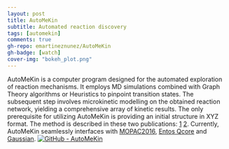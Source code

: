```yaml
---
layout: post
title: AutoMeKin
subtitle: Automated reaction discovery
tags: [automekin]
comments: true
gh-repo: emartineznunez/AutoMeKin
gh-badge: [watch]
cover-img: "bokeh_plot.png"
---
```


AutoMeKin is a computer program designed for the automated exploration of reaction mechanisms. It employs MD simulations combined with Graph Theory algorithms or Heuristics to pinpoint transition states. The subsequent step involves microkinetic modelling on the obtained reaction network, yielding a comprehensive array of kinetic results. The only prerequisite for utilizing AutoMeKin is providing an initial structure in XYZ format. The method is described in these two publications: [1](https://onlinelibrary.wiley.com/doi/abs/10.1002/jcc.23790) [2](https://pubs.rsc.org/en/content/articlelanding/2015/cp/c5cp02175h#!divAbstract). Currently, AutoMeKin seamlessly interfaces with [MOPAC2016](https://github.com/openmopac/mopac), [Entos Qcore](https://software.entos.ai/qcore/documentation/) and [Gaussian](https://gaussian.com/). 
[![GitHub - AutoMeKin](https://img.shields.io/badge/GitHub-AutoMeKin-blue?logo=github)](https://github.com/emartineznunez/AutoMeKin/)



